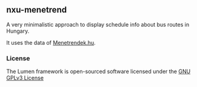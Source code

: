 ## nxu-menetrend

A very minimalistic approach to display schedule info about bus routes in Hungary.

It uses the data of [Menetrendek.hu](http://www.menetrendek.hu).

### License

The Lumen framework is open-sourced software licensed under the [GNU GPLv3 License](http://opensource.org/licenses/GPL-3.0)

